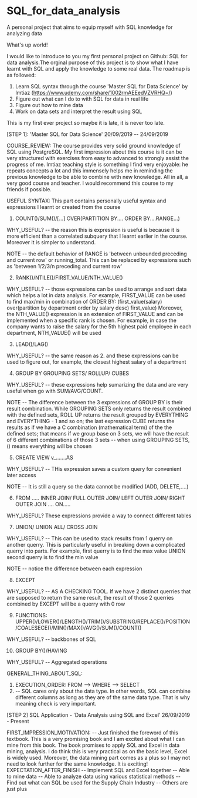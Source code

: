 # SQL_for_data_analysis
A personal project that aims to equip myself with SQL knowledge for analyzing data

What's up world!

I would like to introduce to you my first personal project on Github: SQL for data analysis.The orginal purpose of this project is to show what I have learnt with SQL and apply the knowledge to some real data. 
The roadmap is as followed:

1. Learn SQL syntax through the course 'Master SQL for Data Science' by Imtiaz (https://www.udemy.com/share/1002rmAEEedVZVRHQ=/)
2. Figure out what can I do to with SQL for data in real life
3. Figure out how to mine data
4. Work on data sets and interpret the result using SQL


This is my first ever project so maybe it is late, it is never too late. 

[STEP 1]: 'Master SQL for Data Science' 20/09/2019 -- 24/09/2019

COURSE_REVIEW: 
The course provides very solid ground knowledge of SQL using PostgreSQL. My first impression about this course is it can be very structured with exercises from easy to advanced to strongly assist the progress of me. Imtiaz teaching style is something I find very enjoyable: he repeats concepts a lot and this immensely helps me in reminding the previous knowledge to be able to combine with new knowledge. All in all, a very good course and teacher. I would recommend this course to my friends if possible.



USEFUL SYNTAX: This part contains personally useful syntax and expressions I learnt or created from the course

1. COUNT()/SUM()/[...] OVER(PARTITION BY.... ORDER BY....RANGE...)

WHY_USEFUL? -- the reason this is expression is useful is because it is more efficient than a correlated subquery that I learnt earlier in the course. Moreover it is simpler to understand.

NOTE -- the default behavior of RANGE is 'between unbounded preceding and current row' or running_total. This can be replaced by expressions such as 'between 1/2/3/n preceding and current row'

2. RANK()/NTILE()/FIRST_VALUE/NTH_VALUE()

WHY_USEFUL? -- those expressions can be used to arrange and sort data which helps a lot in data analysis. For example, FIRST_VALUE can be used to find max/min in combination of ORDER BY: (first_value(salary) over(partition by department order by salary desc) first_value)
Moreover, the NTH_VALUE() expression is an extension of FIRST_VALUE and can be implemented when a specific rank is chosen. For example, in case the company wants to raise the salary for the 5th highest paid employee in each department, NTH_VALUE() will be used

3. LEAD()/LAG()

WHY_USEFUL? -- the same reason as 2. and these expressions can be used to figure out, for example, the closest highest salary of a department

4. GROUP BY GROUPING SETS/ ROLLUP/ CUBES

WHY_USEFUL? -- these expressions help sumarizing the data and are very useful when go with SUM/AVG/COUNT.

NOTE -- The difference between the 3 expressions of GROUP BY is their result combination. While GROUPING SETS only returns the result combined with the defined sets, ROLL UP returns the result grouped by EVERYTHING and EVERYTHING - 1 and so on; the last expression CUBE returns the results as if we have a C combination (mathematical term) of the the defined sets; that means if we group base on 3 sets, we will have the result of 6 different combinations of those 3 sets
-- when using GROUPING SETS, () means everything will be chosen

5. CREATE VIEW v_.......AS

WHY_USEFUL? -- THis expression saves a custom query for convenient later access

NOTE -- It is still a query so the data cannot be modified (ADD, DELETE,....)

6. FROM ..... INNER JOIN/ FULL OUTER JOIN/ LEFT OUTER JOIN/ RIGHT OUTER JOIN .... ON.....

WHY_USEFUL? These expressions provide a way to connect different tables

7. UNION/ UNION ALL/ CROSS JOIN

WHY_USEFUL? -- This can be used to stack results from 1 querry on another querry. This is particularly useful in breaking down a complicated querry into parts. For example, first querry is to find the max value UNION second querry is to find the min value

NOTE -- notice the difference between each expression

8. EXCEPT

WHY_USEFUL? -- AS A CHECKING TOOL. If we have 2 distinct querries that are supposed to return the same result, the result of those 2 querries combined by EXCEPT will be a querry with 0 row

9. FUNCTIONS: UPPER()/LOWER()/LENGTH()/TRIM()/SUBSTRING/REPLACE()/POSITION/COALESECE()/MIN()/MAX()/AVG()/SUM()/COUNT()

WHY_USEFUL? -- backbones of SQL

10. GROUP BY()/HAVING

WHY_USEFUL? -- Aggregated operations



GENERAL_THING_ABOUT_SQL:
1. EXECUTION_ORDER: FROM --> WHERE --> SELECT
2. -- SQL cares only about the data type. In other words, SQL can combine different columns as long as they are of the same data type. That is why meaning check is very important.


[STEP 2] SQL Application -  'Data Analysis using SQL and Excel' 26/09/2019 - Present

FIRST_IMPRESSION_MOTIVATION: -- Just finished the foreword of this textbook. This is a very promising book and I am excited about what I can mine from this book. The book promises to apply SQL and Excel in data mining, analysis. I do think this is very practical as on the basic level, Excel is widely used. Moreover, the data mining part comes as a plus so I may not need to look further for the same knowledge. It is exciting!
EXPECTATION_AFTER_FINISH
-- Implement SQL and Excel together
-- Able to mine data
-- Able to analyze data using various statistical methods
-- Find out what can SQL be used for the Supply Chain Industry
-- Others are just plus


